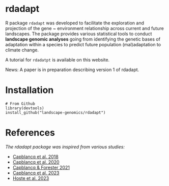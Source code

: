 # rdadapt

R package `rdadapt` was developed to facilitate the exploration and projection of the gene \~ environment relationship across current and future landscapes. The package provides various statistical tools to conduct **landscape genomic analyses** going from identifying the genetic bases of adaptation within a species to predict future population (mal)adaptation to climate change.

A tutorial for `rdadatpt` is available on this website.

News: A paper is in preparation describing version 1 of rdadapt.

# Installation

```
# From Github
library(devtools)
install_github("landscape-genomics/rdadapt")
````

# References 

*The rdadapt package was inspired from various studies:*

- [Capblancq et al. 2018](http://dx.doi.org/10.1101/849406)
- [Capblancq et al. 2020](https://doi.org/10.1111/jeb.13610)
- [Capblancq & Forester 2021](http://dx.doi.org/10.1111/2041-210x.13722)
- [Capblancq et al. 2023](http://dx.doi.org/10.1111/nph.18465)
- [Hoste et al. 2023](http://dx.doi.org/10.1038/s41437-023-00661-2)
